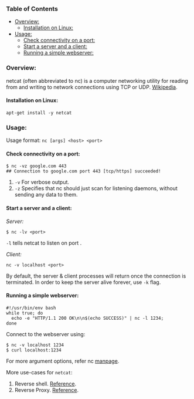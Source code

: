 <!-- TOC start (generated with https://github.com/derlin/bitdowntoc) -->
### Table of Contents
- [Overview:](#overview)
    * [Installation on Linux:](#installation-on-linux)
- [Usage:](#usage)
    * [Check connectivity on a port:](#check-connectivity-on-a-port)
    * [Start a server and a client:](#start-a-server-and-a-client)
    * [Running a simple webserver:](#running-a-simple-webserver)

<!-- TOC end -->

<!-- TOC --><a name="overview"></a>
### Overview:
netcat (often abbreviated to nc) is a computer networking utility for reading from and writing to
network connections using TCP or UDP. [Wikipedia](https://en.wikipedia.org/wiki/Netcat).

<!-- TOC --><a name="installation-on-linux"></a>
#### Installation on Linux:
```shell
apt-get install -y netcat
```

<!-- TOC --><a name="usage"></a>
### Usage:

Usage format: `nc [args] <host> <port>`

<!-- TOC --><a name="check-connectivity-on-a-port"></a>
#### Check connectivity on a port:
```shell
$ nc -vz google.com 443
## Connection to google.com port 443 [tcp/https] succeeded!
```
1. `-v` For verbose output.
2. `-z` Specifies that nc should just scan for listening daemons, without sending any data to them.

<!-- TOC --><a name="start-a-server-and-a-client"></a>
#### Start a server and a client:
*Server:*
```shell
$ nc -lv <port>
```
`-l` tells netcat to listen on port <port>.

*Client:*
```shell
nc -v localhost <port>
```

By default, the server & client processes will return once the connection is terminated.
In order to keep the server alive forever, use `-k` flag.

<!-- TOC --><a name="running-a-simple-webserver"></a>
#### Running a simple webserver:
```shell
#!/usr/bin/env bash
while true; do 
  echo -e "HTTP/1.1 200 OK\n\n$(echo SUCCESS)" | nc -l 1234; 
done
```
Connect to the webserver using:
```shell
$ nc -v localhost 1234
$ curl localhost:1234
```

For more argument options, refer nc [manpage](https://linux.die.net/man/1/nc).

More use-cases for `netcat`:
1. Reverse shell. [Reference](https://www.baeldung.com/linux/netcat-command#3-reverse-shell-using-netcat).
2. Reverse Proxy. [Reference](https://www.baeldung.com/linux/netcat-command#reverse-proxy-with-netcat).